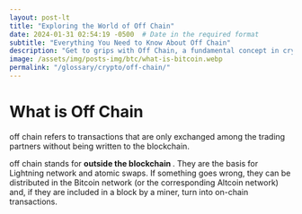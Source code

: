 ```yaml
---
layout: post-lt
title: "Exploring the World of Off Chain"
date: 2024-01-31 02:54:19 -0500  # Date in the required format
subtitle: "Everything You Need to Know About Off Chain"
description: "Get to grips with Off Chain, a fundamental concept in cryptocurrency that shapes the way we understand digital transactions and security."
image: /assets/img/posts-img/btc/what-is-bitcoin.webp
permalink: "/glossary/crypto/off-chain/"
---
```

<h1>What is Off Chain</h1>
<p> off chain refers to transactions that are only exchanged among the trading partners without being written to the blockchain. </p> <p> off chain stands for  <strong> outside the blockchain </strong> . They are the basis for Lightning network and atomic swaps. If something goes wrong, they can be distributed in the Bitcoin network (or the corresponding Altcoin network) and, if they are included in a block by a miner, turn into on-chain transactions. </p>
